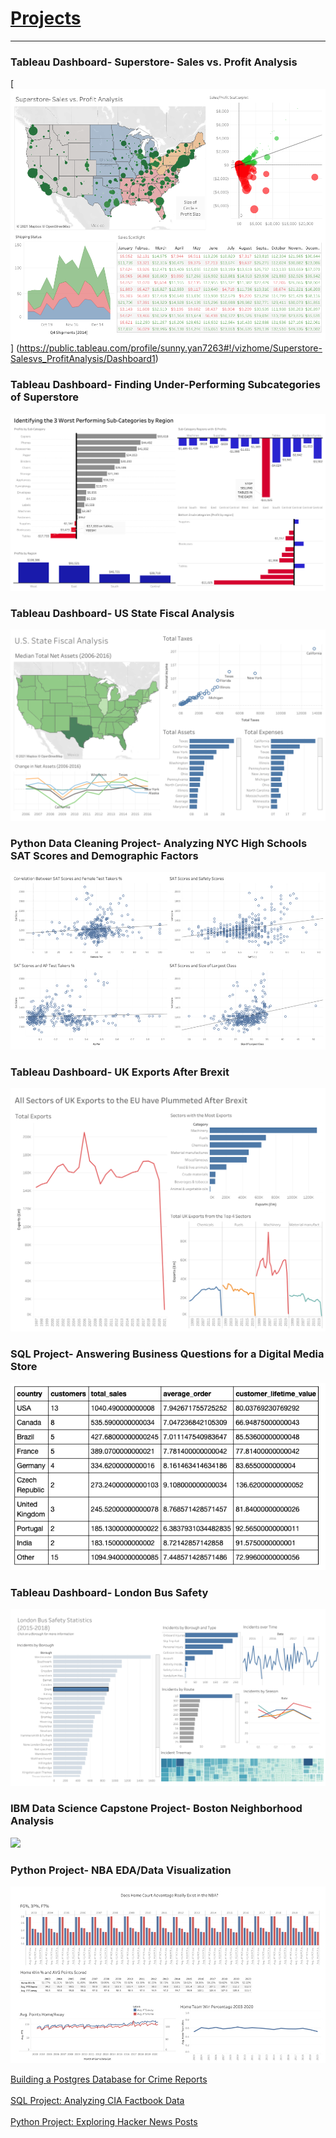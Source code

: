 # [Projects](https://github.com/sunnyyan97/Data-Science-Portfolio)
--------------------------
### **Tableau Dashboard- Superstore- Sales vs. Profit Analysis**
[<img src="https://raw.githubusercontent.com/sunnyyan97/sunnyyan97.github.io/main/_layouts/Dashboard%201%20(2).png">]
(https://public.tableau.com/profile/sunny.yan7263#!/vizhome/Superstore-Salesvs_ProfitAnalysis/Dashboard1)

### **Tableau Dashboard- Finding Under-Performing Subcategories of Superstore**
[<img src="https://raw.githubusercontent.com/sunnyyan97/sunnyyan97.github.io/main/_layouts/Dashboard%201%20(1).png">](https://public.tableau.com/views/SuperstoreSub-CategorySalesAnalysis/Dashboard1?:language=en&:display_count=y&:origin=viz_share_link)

### **Tableau Dashboard- US State Fiscal Analysis**
[<img src="https://raw.githubusercontent.com/sunnyyan97/sunnyyan97.github.io/main/US%20Fiscal%20Analysis.png">](https://public.tableau.com/profile/sunny.yan7263#!/vizhome/U_SStateFiscalAnalysis/Dashboard1)

### **Python Data Cleaning Project- Analyzing NYC High Schools SAT Scores and Demographic Factors**
[<img src="https://raw.githubusercontent.com/sunnyyan97/sunnyyan97.github.io/main/nychighschool.001.jpeg">](https://raw.githubusercontent.com/sunnyyan97/sunnyyan97.github.io/main/_layouts/NYC%20SAT%20Scores.png)

### **Tableau Dashboard- UK Exports After Brexit**
[<img src="https://raw.githubusercontent.com/sunnyyan97/sunnyyan97.github.io/main/_layouts/UK%20Exports.png">](https://public.tableau.com/views/UKExports_16170347923990/Dashboard1?:language=en&:display_count=y&publish=yes&:origin=viz_share_link)

### **SQL Project- Answering Business Questions for a Digital Media Store**
[<img src="https://raw.githubusercontent.com/sunnyyan97/Answering-Business-Questions-with-SQL/main/Screen%20Shot%202021-02-19%20at%202.59.04%20AM.png">](https://github.com/sunnyyan97/Answering-Business-Questions-with-SQL)

### **Tableau Dashboard- London Bus Safety**
[<img src="https://raw.githubusercontent.com/sunnyyan97/sunnyyan97.github.io/main/Dashboard%202%20(2).png">](https://public.tableau.com/views/LondonBusSafety_16166872675440/Dashboard2?:language=en&:display_count=y&:origin=viz_share_link)

### **IBM Data Science Capstone Project- Boston Neighborhood Analysis**
[<img src="https://raw.githubusercontent.com/sunnyyan97/Coursera_Capstone/main/images/Screen%20Shot%202021-03-05%20at%201.56.17%20PM.png">](https://github.com/bigsunn97/Coursera_Capstone)

### **Python Project- NBA EDA/Data Visualization**
[<img src="https://raw.githubusercontent.com/sunnyyan97/sunnyyan97.github.io/main/Regional%204.001.jpeg">](https://github.com/sunnyyan97/NBA-EDA-and-Data-Visualization-Project)

[Building a Postgres Database for Crime Reports](https://github.com/sunnyyan97/Data-Science-Portfolio/blob/main/Database%20for%20Crime%20Reports.ipynb)
<br><br>
[SQL Project: Analyzing CIA Factbook Data](https://github.com/sunnyyan97/CIA-Factbook-Analysis-with-SQL)
<br><br>
[Python Project: Exploring Hacker News Posts](https://github.com/sunnyyan97/Analyzing-Hacker-News-Posts)
